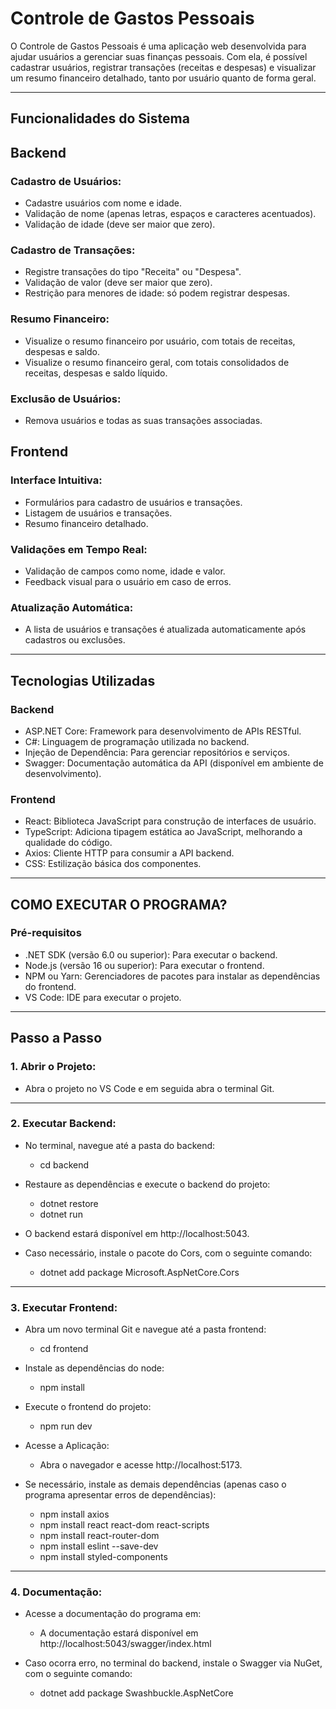 # Controle de Gastos Pessoais

O Controle de Gastos Pessoais é uma aplicação web desenvolvida para ajudar usuários a gerenciar suas finanças pessoais. 
Com ela, é possível cadastrar usuários, registrar transações (receitas e despesas) e visualizar um resumo financeiro detalhado, 
tanto por usuário quanto de forma geral.

---

## Funcionalidades do Sistema

## Backend

### Cadastro de Usuários:
- Cadastre usuários com nome e idade.
- Validação de nome (apenas letras, espaços e caracteres acentuados).
- Validação de idade (deve ser maior que zero).
    
### Cadastro de Transações:
- Registre transações do tipo "Receita" ou "Despesa".
- Validação de valor (deve ser maior que zero).
- Restrição para menores de idade: só podem registrar despesas.
  
### Resumo Financeiro:
- Visualize o resumo financeiro por usuário, com totais de receitas, despesas e saldo.
- Visualize o resumo financeiro geral, com totais consolidados de receitas, despesas e saldo líquido.

### Exclusão de Usuários:
- Remova usuários e todas as suas transações associadas.

## Frontend

### Interface Intuitiva:
- Formulários para cadastro de usuários e transações.
- Listagem de usuários e transações.
- Resumo financeiro detalhado.

### Validações em Tempo Real:
- Validação de campos como nome, idade e valor.
- Feedback visual para o usuário em caso de erros.

### Atualização Automática:
- A lista de usuários e transações é atualizada automaticamente após cadastros ou exclusões.

---

## Tecnologias Utilizadas

### Backend
- ASP.NET Core: Framework para desenvolvimento de APIs RESTful.
- C#: Linguagem de programação utilizada no backend.
- Injeção de Dependência: Para gerenciar repositórios e serviços.
- Swagger: Documentação automática da API (disponível em ambiente de desenvolvimento).

### Frontend
- React: Biblioteca JavaScript para construção de interfaces de usuário.
- TypeScript: Adiciona tipagem estática ao JavaScript, melhorando a qualidade do código.
- Axios: Cliente HTTP para consumir a API backend.
- CSS: Estilização básica dos componentes.

---

## COMO EXECUTAR O PROGRAMA?

### Pré-requisitos
- .NET SDK (versão 6.0 ou superior): Para executar o backend.
- Node.js (versão 16 ou superior): Para executar o frontend.
- NPM ou Yarn: Gerenciadores de pacotes para instalar as dependências do frontend.
- VS Code: IDE para executar o projeto.

---

## Passo a Passo

### 1. Abrir o Projeto:
- Abra o projeto no VS Code e em seguida abra o terminal Git.

---

### 2. Executar Backend:
- No terminal, navegue até a pasta do backend:
  - cd backend

- Restaure as dependências e execute o backend do projeto:
  - dotnet restore
  - dotnet run

- O backend estará disponível em http://localhost:5043.

- Caso necessário, instale o pacote do Cors, com o seguinte comando:
  - dotnet add package Microsoft.AspNetCore.Cors

---

### 3. Executar Frontend:

- Abra um novo terminal Git e navegue até a pasta frontend:
  - cd frontend
 
- Instale as dependências do node:
  - npm install

- Execute o frontend do projeto:
  - npm run dev
    
- Acesse a Aplicação:
  - Abra o navegador e acesse http://localhost:5173.

- Se necessário, instale as demais dependências (apenas caso o programa apresentar erros de dependências):
  - npm install axios
  - npm install react react-dom react-scripts
  - npm install react-router-dom
  - npm install eslint --save-dev
  - npm install styled-components

---

### 4. Documentação:

- Acesse a documentação do programa em:
  - A documentação estará disponível em http://localhost:5043/swagger/index.html

- Caso ocorra erro, no terminal do backend, instale o Swagger via NuGet, com o seguinte comando:
  - dotnet add package Swashbuckle.AspNetCore

